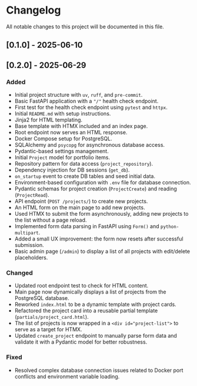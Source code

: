 # Changelog

All notable changes to this project will be documented in this file.

## [0.1.0] - 2025-06-10
## [0.2.0] - 2025-06-29

### Added
- Initial project structure with `uv`, `ruff`, and `pre-commit`.
- Basic FastAPI application with a `"/"` health check endpoint.
- First test for the health check endpoint using `pytest` and `httpx`.
- Initial `README.md` with setup instructions.
- Jinja2 for HTML templating.
- Base template with HTMX included and an index page.
- Root endpoint now serves an HTML response.
- Docker Compose setup for PostgreSQL.
- SQLAlchemy and `psycopg` for asynchronous database access.
- Pydantic-based settings management.
- Initial `Project` model for portfolio items.
- Repository pattern for data access (`project_repository`).
- Dependency injection for DB sessions (`get_db`).
- `on_startup` event to create DB tables and seed initial data.
- Environment-based configuration with `.env` file for database connection.
- Pydantic schemas for project creation (`ProjectCreate`) and reading (`ProjectRead`).
- API endpoint (`POST /projects/`) to create new projects.
- An HTML form on the main page to add new projects.
- Used HTMX to submit the form asynchronously, adding new projects to the list without a page reload.
- Implemented form data parsing in FastAPI using `Form()` and `python-multipart`.
- Added a small UX improvement: the form now resets after successful submission.
- Basic admin page (`/admin`) to display a list of all projects with edit/delete placeholders.

### Changed
- Updated root endpoint test to check for HTML content.
- Main page now dynamically displays a list of projects from the PostgreSQL database.
- Reworked `index.html` to be a dynamic template with project cards.
- Refactored the project card into a reusable partial template (`partials/project_card.html`).
- The list of projects is now wrapped in a `<div id="project-list">` to serve as a target for HTMX.
- Updated `create_project` endpoint to manually parse form data and validate it with a Pydantic model for better robustness.

### Fixed
- Resolved complex database connection issues related to Docker port conflicts and environment variable loading.